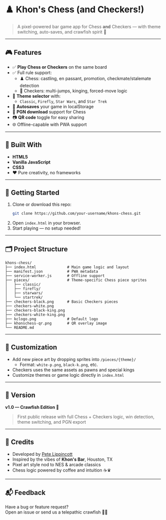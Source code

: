 # ♟️ Khon's Chess (and Checkers!)

> A pixel-powered bar game app for Chess **and** Checkers — with theme switching, auto-saves, and crawfish spirit 🦐

---

## 🎮 Features

- ✅ **Play Chess or Checkers** on the same board
- ✅ Full rule support:
  - ♟️ Chess: castling, en passant, promotion, checkmate/stalemate detection
  - 🔘 Checkers: multi-jumps, kinging, forced-move logic
- 🎨 **Theme selector** with:
  - `Classic`, `Firefly`, `Star Wars`, and `Star Trek`
- 💾 **Autosaves** your game in localStorage
- 📄 **PGN download** support for Chess
- 📷 **QR code** toggle for easy sharing
- 🌐 Offline-capable with PWA support

---

## 🧠 Built With

- **HTML5**
- **Vanilla JavaScript**
- **CSS3**
- ❤️ Pure creativity, no frameworks

---

## 🚀 Getting Started

1. Clone or download this repo:
   ```bash
   git clone https://github.com/your-username/khons-chess.git
   ```
2. Open `index.html` in your browser.
3. Start playing — no setup needed!

---

## 🗂️ Project Structure

```
khons-chess/
├── index.html              # Main game logic and layout
├── manifest.json           # PWA metadata
├── service-worker.js       # Offline support
├── pieces/                 # Theme-specific Chess piece sprites
│   ├── classic/
│   ├── firefly/
│   ├── starwars/
│   └── startrek/
├── checkers-black.png      # Basic Checkers pieces
├── checkers-white.png
├── checkers-black-king.png
├── checkers-white-king.png
├── kclogo.png              # Default logo
├── khonschess-qr.png       # QR overlay image
└── README.md
```

---

## 🧪 Customization

- Add new piece art by dropping sprites into `/pieces/{theme}/`
  - Format: `white-p.png`, `black-k.png`, etc.
- Checkers uses the same assets as pawns and special kings
- Customize themes or game logic directly in `index.html`

---

## 📜 Version

**v1.0 — Crawfish Edition 🦐**  
> First public release with full Chess + Checkers logic, win detection, theme switching, and PGN export

---

## 🙌 Credits

- Developed by [Pete Lippincott](https://github.com/petesimple)
- Inspired by the vibes of **Khon's Bar**, Houston, TX
- Pixel art style nod to NES & arcade classics
- Chess logic powered by coffee and intuition ☕♛

---

## 📬 Feedback

Have a bug or feature request?  
Open an issue or send us a telepathic crawfish 🧠🦐
